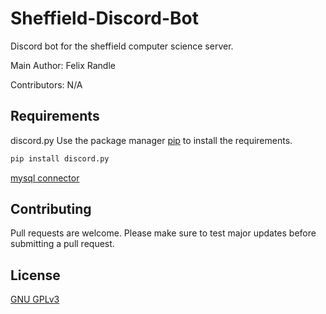# Sheffield-Discord-Bot
 Discord bot for the sheffield computer science server.
 
 Main Author:
 Felix Randle
 
 Contributors:
 N/A
 
 ## Requirements
 discord.py
Use the package manager [pip](https://pip.pypa.io/en/stable/) to install the requirements.

```bash
pip install discord.py
```

[mysql connector](https://dev.mysql.com/downloads/connector/python/)

## Contributing
Pull requests are welcome. 
Please make sure to test major updates before submitting a pull request.

## License
[GNU GPLv3](https://choosealicense.com/licenses/gpl-3.0/)
